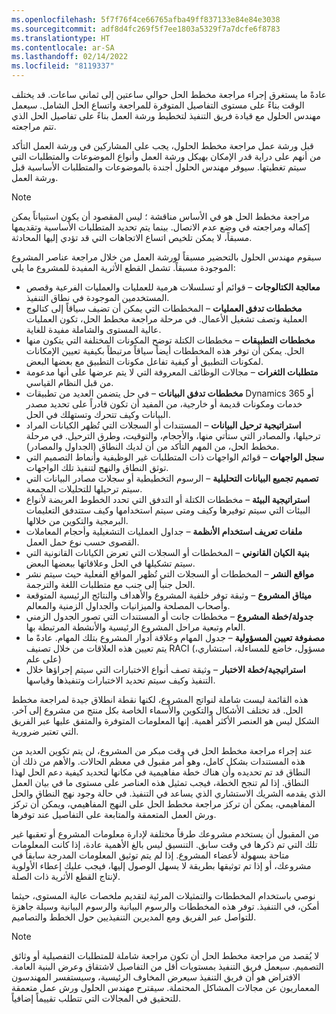 ```yaml
---
ms.openlocfilehash: 5f7f76f4ce66765afba49ff837133e84e84e3038
ms.sourcegitcommit: adf8d4fc269f5f7ee1803a5329f7a7dcfe6f8783
ms.translationtype: HT
ms.contentlocale: ar-SA
ms.lasthandoff: 02/14/2022
ms.locfileid: "8119337"
---
```

عادةً ما يستغرق إجراء مراجعة مخطط الحل حوالي ساعتين إلى ثماني ساعات. قد يختلف الوقت بناءً على مستوى التفاصيل المتوفرة للمراجعة واتساع الحل الشامل. سيعمل مهندس الحلول مع قيادة فريق التنفيذ لتخطيط ورشة العمل بناءً على تفاصيل الحل الذي تتم مراجعته.

قبل ورشة عمل مراجعة مخطط الحلول، يجب على المشاركين في ورشة العمل التأكد من أنهم على دراية قدر الإمكان بهيكل ورشة العمل وأنواع الموضوعات والمتطلبات التي سيتم تغطيتها. سيوفر مهندس الحلول أجندة بالموضوعات والمتطلبات الأساسية قبل ورشة العمل.

> [!NOTE]
> مراجعة مخطط الحل هو في الأساس مناقشة ؛ ليس المقصود أن يكون استبياناً يمكن إكماله ومراجعته في وضع عدم الاتصال. بينما يتم تحديد المتطلبات الأساسية وتقديمها مسبقاً، لا يمكن تلخيص اتساع الاتجاهات التي قد تؤدي إليها المحادثة.

سيقوم مهندس الحلول بالتحضير مسبقاً لورشة العمل من خلال مراجعة عناصر المشروع الموجودة مسبقاً. تشمل القطع الأثرية المفيدة للمشروع ما يلي:

- **معالجة الكتالوجات** – قوائم أو تسلسلات هرمية للعمليات والعمليات الفرعية وقصص المستخدمين الموجودة في نطاق التنفيذ.  
- **مخططات تدفق العمليات** – المخططات التي يمكن أن تضيف سياقاً إلى كتالوج العملية وتصف تشغيل الأعمال. في مرحلة مراجعة مخطط الحل، تكون العمليات عالية المستوى والشاملة مفيدة للغاية.
- **مخططات التطبيقات** – مخططات الكتلة توضح المكونات المختلفة التي يتكون منها الحل. يمكن أن توفر هذه المخططات أيضاً سياقاً مرتبطاً بكيفية تعيين الإمكانات لمكونات التطبيق أو كيفية تفاعل مكونات التطبيق مع بعضها البعض.
- **متطلبات الثغرات** – مجالات الوظائف المعروفة التي لا يتم عرضها على أنها مدعومة من قبل النظام القياسي.  
- **مخططات تدفق البيانات** – في حل يتضمن العديد من تطبيقات Dynamics 365 أو خدمات ومكونات قديمة أو خارجية، من المفيد أن تكون قادراً على تحديد مصدر البيانات وكيف تتحرك وتستهلك في الحل.
- **استراتيجية ترحيل البيانات** – المستندات أو السجلات التي تُظهر الكيانات المراد ترحيلها، والمصادر التي ستأتي منها، والأحجام، والتوقيت، وطرق الترحيل. في مرحلة مخطط الحل، من المهم التأكد من أن لديك النطاق (الجداول والمصادر).
- **سجل الواجهات** – قوائم الواجهات ذات المتطلبات غير الوظيفية وأنماط التصميم التي توثق النطاق والنهج لتنفيذ تلك الواجهات.
- **تصميم تجميع البيانات التحليلية** – الرسوم التخطيطية أو سجلات مصادر البيانات التي سيتم ترحيلها للتحليلات المجمعة.
- **استراتيجية البيئة** – مخططات الكتلة أو التدفق التي تحدد الخطوط العريضة لأنواع البيئات التي سيتم توفيرها وكيف ومتى سيتم استخدامها وكيف ستتدفق التعليمات البرمجية والتكوين من خلالها.
- **ملفات تعريف استخدام الأنظمة** – جداول العمليات التشغيلية وأحجام المعاملات القصوى حسب نوع حمل العمل.  
- **بنية الكيان القانوني** – المخططات أو السجلات التي تعرض الكيانات القانونية التي سيتم تشكيلها في الحل وعلاقاتها ببعضها البعض.
- **مواقع النشر** – المخططات أو السجلات التي تُظهر المواقع الفعلية حيث سيتم نشر الحل جنباً إلى جنب مع متطلبات اللغة والترجمة.
- **ميثاق المشروع** – وثيقة توفر خلفية المشروع والأهداف والنتائج الرئيسية المتوقعة وأصحاب المصلحة والميزانيات والجداول الزمنية والمعالم.
- **جدولة/خطة المشروع** – مخططات جانت أو المستندات التي تصور الجدول الزمني العام وتبعية مراحل المشروع الرئيسية والأنشطة المرتبطة بها.
- **مصفوفة تعيين المسؤولية** – جدول المهام وعلاقة أدوار المشروع بتلك المهام. عادةً ما يتم تعيين هذه العلاقات من خلال تصنيف RACI (مسؤول، خاضع للمساءلة، استشاري، على علم)
- **استراتيجية/خطة الاختبار** – وثيقة تصف أنواع الاختبارات التي سيتم إجراؤها خلال التنفيذ وكيف سيتم تحديد الاختبارات وتنفيذها وقياسها.

هذه القائمة ليست شاملة لنواتج المشروع، لكنها نقطة انطلاق جيدة لمراجعة مخطط الحل. قد تختلف الأشكال والتكوين والأسماء الخاصة بكل منتج من مشروع إلى آخر. الشكل ليس هو العنصر الأكثر أهمية. إنها المعلومات المتوفرة والمتفق عليها عبر الفريق التي تعتبر ضرورية.

عند إجراء مراجعة مخطط الحل في وقت مبكر من المشروع، لن يتم تكوين العديد من هذه المستندات بشكل كامل، وهو أمر مقبول في معظم الحالات. والأهم من ذلك أن النطاق قد تم تحديده وأن هناك خطة مفاهيمية في مكانها لتحديد كيفية دعم الحل لهذا النطاق. إذا لم تنجح الخطة، فيجب تمثيل هذه العناصر على مستوى ما في بيان العمل الذي يقدمه الشريك الاستشاري الذي يساعد في التنفيذ. في حالة وجود نهج النطاق والحل المفاهيمي، يمكن أن تركز مراجعة مخطط الحل على النهج المفاهيمي، ويمكن أن تركز ورش العمل المتعمقة والمتابعة على التفاصيل عند توفرها. 

من المقبول أن يستخدم مشروعك طرقاً مختلفة لإدارة معلومات المشروع أو تعقبها غير تلك التي تم ذكرها في وقت سابق. التنسيق ليس بالغ الأهمية عادة، إذا كانت المعلومات متاحة بسهولة لأعضاء المشروع. إذا لم يتم توثيق المعلومات المدرجة سابقاً في مشروعك، أو إذا تم توثيقها بطريقة لا يسهل الوصول إليها، فيجب عليك إعطاء الأولوية لإنتاج القطع الأثرية ذات الصلة.

نوصي باستخدام المخططات والتمثيلات المرئية لتقديم ملخصات عالية المستوى، حيثما أمكن، في التنفيذ. توفر هذه المخططات والرسوم البيانية والرسوم البيانية وسيلة جاهزة للتواصل عبر الفريق ومع المديرين التنفيذيين حول الخطط والتصاميم.

> [!NOTE]
> لا يُقصد من مراجعة مخطط الحل أن تكون مراجعة شاملة للمتطلبات التفصيلية أو وثائق التصميم. سيعمل فريق التنفيذ بمستويات أقل من التفاصيل لاشتقاق وعرض البنية العامة. الافتراض هو أن فريق التنفيذ سيعرض المخاوف الرئيسية، وسيستفسر المهندسون المعماريون عن مجالات المشاكل المحتملة. سيقترح مهندس الحلول ورش عمل متعمقة للتحقيق في المجالات التي تتطلب تقييماً إضافياً.
